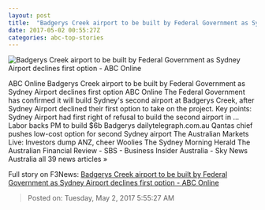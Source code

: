 ```yaml
---
layout: post
title:  "Badgerys Creek airport to be built by Federal Government as Sydney Airport declines first option - ABC Online"
date: 2017-05-02 00:55:27Z
categories: abc-top-stories
---
```


![Badgerys Creek airport to be built by Federal Government as Sydney Airport declines first option - ABC Online](http://www.abc.net.au/news/image/3608572-1x1-700x700.jpg)

ABC Online Badgerys Creek airport to be built by Federal Government as Sydney Airport declines first option ABC Online The Federal Government has confirmed it will build Sydney's second airport at Badgerys Creek, after Sydney Airport declined their first option to take on the project. Key points: Sydney Airport had first right of refusal to build the second airport in ... Labor backs PM to build $6b Badgerys dailytelegraph.com.au Qantas chief pushes low-cost option for second Sydney airport The Australian Markets Live: Investors dump ANZ, cheer Woolies The Sydney Morning Herald The Australian Financial Review - SBS - Business Insider Australia - Sky News Australia all 39 news articles »


Full story on F3News: [Badgerys Creek airport to be built by Federal Government as Sydney Airport declines first option - ABC Online](http://www.f3nws.com/n/pQjxkH)

> Posted on: Tuesday, May 2, 2017 5:55:27 AM
